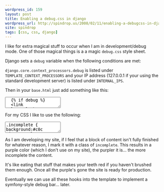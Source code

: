 ```yaml
---
wordpress_id: 159
layout: post
title: Enabling a debug.css in django
wordpress_url: http://spindrop.us/2008/02/11/enabling-a-debugcss-in-django/
site: spindrop
tags: [css, css, django]
---
```

I like for extra magical stuff to occur when I am in development/debug mode.  One of those magical things is a a magic `debug.css` style sheet.

Django sets a `debug` variable when the following conditions are met:

`django.core.context_processors.debug` is listed under `TEMPLATE_CONTEXT_PROCESSORS` and your IP address (127.0.0.1 if your using the standard development server) is listed under `INTERNAL_IPS`.

Then in your `base.html` just add something like this:

<div><textarea name="code" class="html">
  {% if debug %}
  <link rel="stylesheet" type="text/css" media="screen" href="/static/css/debug.css" />
  {% endif %}
</textarea></div>

For my CSS I like to use the following:

<div><textarea name="code" class="css">
.incomplete { background:#c0c !important}
.incomplete .incomplete{background:#d0d !important}
.incomplete .incomplete .incomplete{background:#e0e !important}
.incomplete .incomplete .incomplete .incomplete{background:#f0f !important}
</textarea></div>

As I am developing my site, if I feel that a block of content isn't fully finished for whatever reason, I mark it with a class of `incomplete`.  This results in a purple color (which I don't use on my site), the purpler it is... the more incomplete the content.

It's like eating that stuff that makes your teeth red if you haven't brushed them enough.  Once all the purple's gone the site is ready for production.

Eventually we can use all these hooks into the template to implement a symfony-style debug bar... later.
